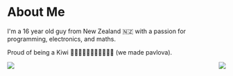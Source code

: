 # About Me

I'm a 16 year old guy from New Zealand 🇳🇿 with a passion for programming, electronics, and maths.

Proud of being a Kiwi 🥝🥝🥝🇳🇿🇳🇿🇳🇿🇳🇿 (we made pavlova).

<img src="/test.svg" align="left">
<img src="/test.svg" align="right">

<!--

- Modding
  - Terraria
  - Minecraft
  - Hearts of Iron IV
- Gaming
  - todo
- Maths


# Future Projects

- Modding
  - Oxygen Not Included
  - Rim World

# Tools I Use

TODO

# Stats

TODO

-->
